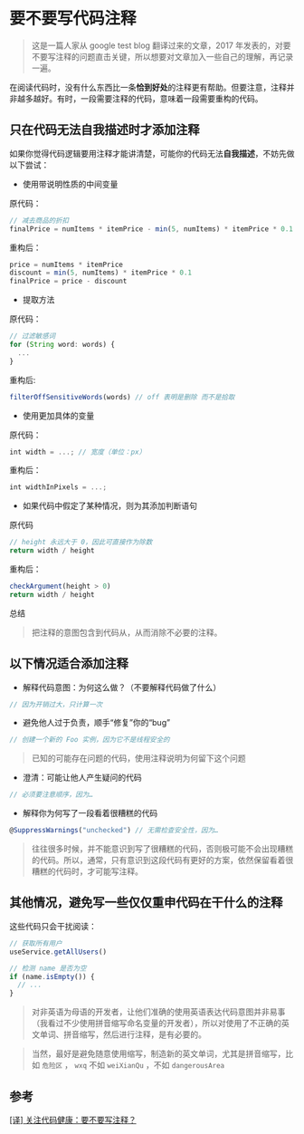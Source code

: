 # 要不要写代码注释

> 这是一篇人家从 google test blog 翻译过来的文章，2017 年发表的，对要不要写注释的问题直击关键，所以想要对文章加入一些自己的理解，再记录一遍。

在阅读代码时，没有什么东西比一条**恰到好处**的注释更有帮助。但要注意，注释并非越多越好。有时，一段需要注释的代码，意味着一段需要重构的代码。

## 只在代码无法自我描述时才添加注释

如果你觉得代码逻辑要用注释才能讲清楚，可能你的代码无法**自我描述**，不妨先做以下尝试：

* 使用带说明性质的中间变量

原代码：

```js
// 减去商品的折扣
finalPrice = numItems * itemPrice - min(5, numItems) * itemPrice * 0.1
```

重构后：

```js
price = numItems * itemPrice
discount = min(5, numItems) * itemPrice * 0.1
finalPrice = price - discount
```

* 提取方法

原代码：

```js
// 过滤敏感词
for (String word: words) {
  ...
}
```

重构后:

```js
filterOffSensitiveWords(words) // off 表明是删除 而不是拾取
```

* 使用更加具体的变量

原代码：

```js
int width = ...; // 宽度（单位：px）
```

重构后：

```js
int widthInPixels = ...;
```

* 如果代码中假定了某种情况，则为其添加判断语句

原代码

```js
// height 永远大于 0，因此可直接作为除数
return width / height
```

重构后：

```js
checkArgument(height > 0)
return width / height
```

总结

> 把注释的意图包含到代码从，从而消除不必要的注释。

## 以下情况适合添加注释

* 解释代码意图：为何这么做？（不要解释代码做了什么）

```js
// 因为开销过大，只计算一次
```

* 避免他人过于负责，顺手“修复”你的“bug”

```js
// 创建一个新的 Foo 实例，因为它不是线程安全的
```

> 已知的可能存在问题的代码，使用注释说明为何留下这个问题

* 澄清：可能让他人产生疑问的代码

```js
// 必须要注意顺序，因为…
```

* 解释你为何写了一段看着很糟糕的代码

```js
@SuppressWarnings("unchecked") // 无需检查安全性，因为…
```

> 往往很多时候，并不能意识到写了很糟糕的代码，否则极可能不会出现糟糕的代码。所以，通常，只有意识到这段代码有更好的方案，依然保留看着很糟糕的代码时，才可能写注释。

## 其他情况，避免写一些仅仅重申代码在干什么的注释

这些代码只会干扰阅读：

```js
// 获取所有用户
useService.getAllUsers()

// 检测 name 是否为空
if (name.isEmpty()) {
  // ...
}
```

> 对非英语为母语的开发者，让他们准确的使用英语表达代码意图并非易事（我看过不少使用拼音缩写命名变量的开发者），所以对使用了不正确的英文单词、拼音缩写，然后进行注释，是有必要的。

> 当然，最好是避免随意使用缩写，制造新的英文单词，尤其是拼音缩写，比如 `危险区` ， `wxq` 不如 `weiXianQu` ，不如 `dangerousArea`

## 参考

[[译] 关注代码健康：要不要写注释？](https://mongkii.com/blog/2020-07-22-to-write-comment-or-not)
